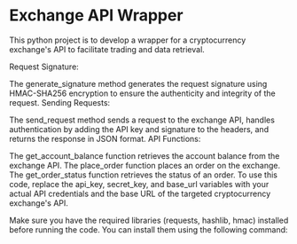 # Exchange API Wrapper

This python project is to develop a wrapper for a cryptocurrency exchange's API to facilitate trading and data retrieval.

Request Signature:

The generate_signature method generates the request signature using HMAC-SHA256 encryption to ensure the authenticity and integrity of the request.
Sending Requests:

The send_request method sends a request to the exchange API, handles authentication by adding the API key and signature to the headers, and returns the response in JSON format.
API Functions:

The get_account_balance function retrieves the account balance from the exchange API.
The place_order function places an order on the exchange.
The get_order_status function retrieves the status of an order.
To use this code, replace the api_key, secret_key, and base_url variables with your actual API credentials and the base URL of the targeted cryptocurrency exchange's API.

Make sure you have the required libraries (requests, hashlib, hmac) installed before running the code. You can install them using the following command:

